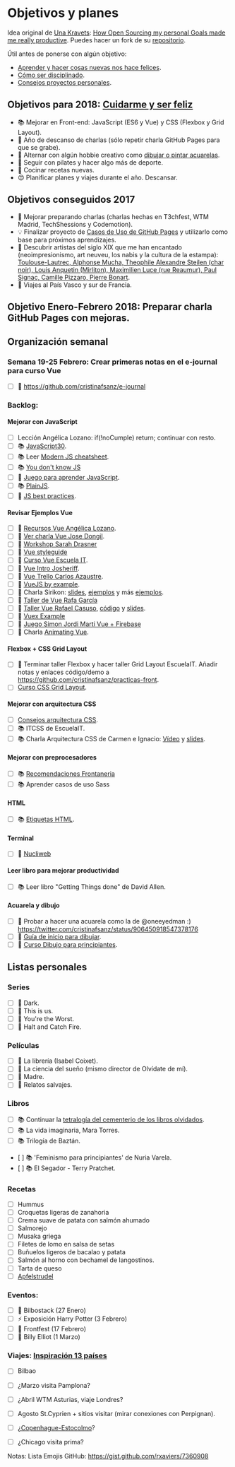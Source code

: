 Objetivos y planes
==============

Idea original de [Una Kravets](https://github.com/una): [How Open Sourcing my personal Goals made me really productive](https://una.im/personal-goals-guide/). Puedes hacer un fork de su [repositorio](https://github.com/una/personal-goals-starter).

Útil antes de ponerse con algún objetivo:

- [Aprender y hacer cosas nuevas nos hace felices](https://youtu.be/5XsKHEunOXs?t=2832).
- [Cómo ser disciplinado](https://www.youtube.com/watch?v=I6may1U-xKk).
- [Consejos proyectos personales](https://melies-hugo.js.org/post/practica-publica-aprende/).

## Objetivos para 2018: [Cuidarme y ser feliz](https://twitter.com/dreamingechoes/status/937326848438042626)

- 📚 Mejorar en Front-end: JavaScript (ES6 y Vue) y CSS (Flexbox y Grid Layout).
- 🙊 Año de descanso de charlas (sólo repetir charla GitHub Pages para que se grabe).
- 🎨 Alternar con algún hobbie creativo como [dibujar o pintar acuarelas](https://twitter.com/cristinafsanz/status/903201156222115840).
- 💃 Seguir con pilates y hacer algo más de deporte.
- 🍴 Cocinar recetas nuevas.
- 😍 Planificar planes y viajes durante el año. Descansar.

## Objetivos conseguidos 2017

- 🙊 Mejorar preparando charlas (charlas hechas en T3chfest, WTM Madrid, TechShessions y Codemotion).
- 💡 Finalizar proyecto de [Casos de Uso de GitHub Pages](https://github.com/cristinafsanz/github-pages) y utilizarlo como base para próximos aprendizajes.
- 🎨 Descubrir artistas del siglo XIX que me han encantado (neoimpresionismo, art neuveu, los nabis y la cultura de la estampa): [Toulouse-Lautrec, Alphonse Mucha, Theophile Alexandre Steilen (char noir), Louis Anquetin (Mirliton), Maximilien Luce (rue Reaumur), Paul Signac, Camille Pizzaro, Pierre Bonart](https://twitter.com/cristinafsanz/status/947062979484405760).
- 🚊 Viajes al País Vasco y sur de Francia.


## Objetivo Enero-Febrero 2018: Preparar charla GitHub Pages con mejoras.

## Organización semanal

### Semana 19-25 Febrero: Crear primeras notas en el e-journal para curso Vue
- [ ] 🚀 https://github.com/cristinafsanz/e-journal

### Backlog:

#### Mejorar con JavaScript
- [ ] Lección Angélica Lozano: if(!noCumple) return; continuar con resto.
- [ ] 📚 [JavaScript30](https://javascript30.com/).
- [ ] 📚 Leer [Modern JS cheatsheet](https://github.com/mbeaudru/modern-js-cheatsheet).
- [ ] 📚 [You don't know JS](https://github.com/getify/You-Dont-Know-JS)
- [ ] 🚀 [Juego para aprender JavaScript](https://lab.reaal.me/jsrobot/).
- [ ] 📚 [PlainJS](https://plainjs.com/).
- [ ] 🚀 [JS best practices](https://github.com/excellalabs/js-best-practices-workshopper).

#### Revisar Ejemplos Vue
- [ ] 👀 [Recursos Vue Angélica Lozano](https://twitter.com/alozalv/status/957207251126800384?s=03).
- [ ] 👀 [Ver charla Vue Jose Dongil](https://www.youtube.com/watch?v=7ftXSVWOwcg).
- [ ] 🚀 [Workshop Sarah Drasner](https://github.com/sdras/intro-to-vue)
- [ ] 🚀 [Vue styleguide](https://github.com/vue-styleguidist/vue-styleguidist)
- [ ] 🚀 [Curso Vue Escuela IT](https://github.com/EscuelaIt/curso-vue-2017).
- [ ] 🚀 [Vue Intro Josheriff](https://github.com/Josheriff/vueIntro).
- [ ] 🚀 [Vue Trello Carlos Azaustre](https://github.com/carlosazaustre/vue-trello).
- [ ] 🚀 [VueJS by example](https://github.com/Lemoncode/vuejs-by-sample).
- [ ] 🚀 Charla Sirikon: [slides](http://slides.com/sirikon/a-new-point-of-vue#/), [ejemplos](https://gitlab.com/Sirikon/a-new-point-of-vue-examples/) y más [ejemplos](https://github.com/sirikon/vue-examples).
- [ ] 🚀 [Taller de Vue Rafa García](https://github.com/rafagarcia/vueling)
- [ ] 🚀 [Taller Vue Rafael Casuso](https://www.youtube.com/watch?v=SkR_3BGmqRc), [código](https://github.com/VueJSMadrid/vue-workshop) y [slides](https://www.slideshare.net/RafaelCasusoRomate/intro-to-vuejs-workshop).
- [ ] 🚀 [Vuex Example](https://github.com/rubnvp/vuex-example)
- [ ] 🚀 [Juego Simon Jordi Marti Vue + Firebase](https://github.com/jmarti-theinit/simonly)
- [ ] 👀 Charla [Animating Vue](https://www.youtube.com/watch?v=Vp37fWKOlV4).

#### Flexbox + CSS Grid Layout
- [ ] 🚀 Terminar taller Flexbox y hacer taller Grid Layout EscuelaIT. Añadir notas y enlaces código/demo a https://github.com/cristinafsanz/practicas-front.
- [ ] [Curso CSS Grid Layout](https://medium.freecodecamp.org/heres-my-free-css-grid-course-merry-christmas-3826dd24f098).

#### Mejorar con arquitectura CSS
- [ ] [Consejos arquitectura CSS](https://github.com/jareware/css-architecture).
- [ ] 📚 ITCSS de EscuelaIT.
- [ ] 📚 Charla Arquitectura CSS de Carmen e Ignacio: [Vídeo](https://www.youtube.com/watch?v=qnSbqv6rqx4) y [slides](http://wecodesignpodcast.com/speaking/#/).

#### Mejorar con preprocesadores
- [ ] 📚 [Recomendaciones Frontaneria](https://github.com/Frontaneria/Open-Support/issues/6)
- [ ] 📚 Aprender casos de uso Sass

#### HTML
- [ ] 📚 [Etiquetas HTML](http://slides.com/ancoar/eligiendotagshtml5#/13).

#### Terminal
- [ ] 🚀 [Nucliweb](https://desarrolloweb.com/articulos/personalizacion-terminal-bash-it-iterm2.html)

#### Leer libro para mejorar productividad
- [ ] 📚 Leer libro "Getting Things done" de David Allen.

#### Acuarela y dibujo
- [ ] 🎨 Probar a hacer una acuarela como la de @oneeyedman :) https://twitter.com/cristinafsanz/status/906450918547378176
- [ ] 🎨 [Guía de inicio para dibujar](https://medium.com/personal-growth/a-quick-beginners-guide-to-drawing-58213877715e).
- [ ] 🎨 [Curso Dibujo para principiantes](https://www.domestika.org/es/courses/138-dibujo-para-principiantes-nivel-1/puno).

## Listas personales

### Series
- [ ] 👀 Dark.
- [ ] 👀 This is us.
- [ ] 👀 You're the Worst.
- [ ] 👀 Halt and Catch Fire.

### Películas
- [ ] 👀 La librería (Isabel Coixet).
- [ ] 👀 La ciencia del sueño (mismo director de Olvídate de mí).
- [ ] 👀 Madre.
- [ ] 👀 Relatos salvajes.

### Libros
- [ ] 📚 Continuar la [tetralogía del cementerio de los libros olvidados](https://www.casadellibro.com/ebook-tetralogia-el-cementerio-de-los-libros-olvidados-pack-ebook/9788408167716/4784473).
- [ ] 📚 La vida imaginaria, Mara Torres.
- [ ] 📚 Trilogía de Baztán.
- [ ] 📚 'Feminismo para principiantes' de Nuria Varela.
- [ ] 📚 El Segador - Terry Pratchet.

### Recetas
- [ ] Hummus
- [ ] Croquetas ligeras de zanahoria
- [ ] Crema suave de patata con salmón ahumado
- [ ] Salmorejo
- [ ] Musaka griega
- [ ] Filetes de lomo en salsa de setas
- [ ] Buñuelos ligeros de bacalao y patata
- [ ] Salmón al horno con bechamel de langostinos.
- [ ] Tarta de queso
- [ ] [Apfelstrudel](http://www.lilvienna.com/original-viennese-apple-strudel/)

### Eventos:
- [ ] 🚊 Bilbostack (27 Enero)
- [ ] ⚡️ Exposición Harry Potter (3 Febrero)
- [ ] 🎉 Frontfest (17 Febrero)
- [ ] 👯 Billy Elliot (1 Marzo)

### Viajes: [Inspiración 13 países](https://www.taniarascia.com/europe/)
- [ ] Bilbao
- [ ] ¿Marzo visita Pamplona?
- [ ] ¿Abril WTM Asturias, viaje Londres?
- [ ] Agosto St.Cyprien + sitios visitar (mirar conexiones con Perpignan).
- [ ] ¿[Copenhague-Estocolmo](http://www.naturalezayviajes.com/2013/07/guia-para-viajar-copenague-y-estocolmo.html)?
- [ ] ¿Chicago visita prima?


Notas: Lista Emojis GitHub: https://gist.github.com/rxaviers/7360908
